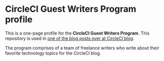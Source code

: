 # CircleCI Guest Writers Program profile

This is a one-page profile for the **CircleCI Guest Writers Program**. This repository is used in [one of the blog posts over at CircleCI blog](https://circleci.com/blog/pushing-a-project-to-github).

The program comprises of a team of freelance writers who write about their favorite technology topics for the CircleCI blog.
